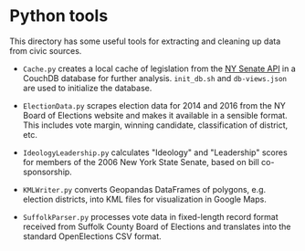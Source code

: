 # Python tools

This directory has some useful tools for extracting and cleaning up data from civic sources.

* `Cache.py` creates a local cache of legislation from the [NY Senate API](http://legislation.nysenate.gov/static/docs/html/index.html) in a CouchDB database for further analysis.  `init_db.sh` and `db-views.json` are used to initialize the database.

* `ElectionData.py` scrapes election data for 2014 and 2016 from the NY Board of Elections website and makes it available in a sensible format.  This includes vote margin, winning candidate, classification of district, etc.

* `IdeologyLeadership.py` calculates "Ideology" and "Leadership" scores
for members of the 2006 New York State Senate, based on bill co-sponsorship.

* `KMLWriter.py` converts Geopandas DataFrames of polygons, e.g. election districts, into KML files for visualization in Google Maps.

* `SuffolkParser.py` processes vote data in fixed-length record format received from Suffolk County Board of Elections and translates into the standard OpenElections CSV format.
